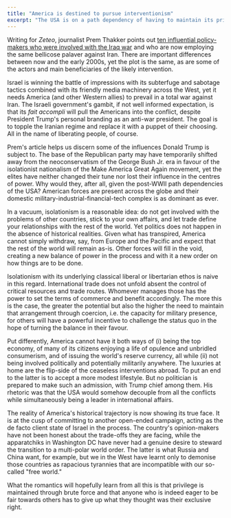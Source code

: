 ```yaml
---
title: "America is destined to pursue interventionism"
excerpt: "The USA is on a path dependency of having to maintain its privilege through brute force. Trump's anti-war personal branding was never going to work."
---
```


Writing for _Zeteo_, journalist Prem Thakker points out [ten influential policy-makers who were involved with the Iraq war](https://zeteo.com/p/these-10-people-were-wrong-about) and who are now employing the same bellicose palaver against Iran. There are important differences between now and the early 2000s, yet the plot is the same, as are some of the actors and main beneficiaries of the likely intervention.

Israel is winning the battle of impressions with its subterfuge and sabotage tactics combined with its friendly media machinery across the West, yet it needs America (and other Western allies) to prevail in a total war against Iran. The Israeli government's gambit, if not well informed expectation, is that its _fait accompli_ will pull the Americans into the conflict, despite President Trump's personal branding as an anti-war president. The goal is to topple the Iranian regime and replace it with a puppet of their choosing. All in the name of liberating people, of course.

Prem's article helps us discern some of the influences Donald Trump is subject to. The base of the Republican party may have temporarily shifted away from the neoconservatism of the George Bush Jr. era in favour of the isolationist nationalism of the Make America Great Again movement, yet the elites have neither changed their tune nor lost their influence in the centres of power. Why would they, after all, given the post-WWII path dependencies of the USA? American forces are present across the globe and their domestic military-industrial-financial-tech complex is as dominant as ever.

In a vacuum, isolationism is a reasonable idea: do not get involved with the problems of other countries, stick to your own affairs, and let trade define your relationships with the rest of the world. Yet politics does not happen in the absence of historical realities. Given what has transpired, America cannot simply withdraw, say, from Europe and the Pacific and expect that the rest of the world will remain as-is. Other forces will fill in the void, creating a new balance of power in the process and with it a new order on how things are to be done.

Isolationism with its underlying classical liberal or libertarian ethos is naive in this regard. International trade does not unfold absent the control of critical resources and trade routes. Whomever manages those has the power to set the terms of commerce and benefit accordingly. The more this is the case, the greater the potential but also the higher the need to maintain that arrangement through coercion, i.e. the capacity for military presence, for others will have a powerful incentive to challenge the status quo in the hope of turning the balance in their favour.

Put differently, America cannot have it both ways of (i) being the top economy, of many of its citizens enjoying a life of opulence and unbridled consumerism, and of issuing the world's reserve currency, all while (ii) not being involved politically and potentially militarily anywhere. The luxuries at home are the flip-side of the ceaseless interventions abroad. To put an end to the latter is to accept a more modest lifestyle. But no politician is prepared to make such an admission, with Trump chief among them. His rhetoric was that the USA would somehow decouple from all the conflicts while simultaneously being a leader in international affairs.

The reality of America's historical trajectory is now showing its true face. It is at the cusp of committing to another open-ended campaign, acting as the de facto client state of Israel in the process. The country's opinion-makers have not been honest about the trade-offs they are facing, while the apparatchiks in Washington DC have never had a genuine desire to steward the transition to a multi-polar world order. The latter is what Russia and China want, for example, but we in the West have learnt only to demonise those countries as rapacious tyrannies that are incompatible with our so-called "free world."

What the romantics will hopefully learn from all this is that privilege is maintained through brute force and that anyone who is indeed eager to be fair towards others has to give up what they thought was their exclusive right.

